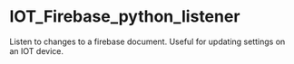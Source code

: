 # IOT_Firebase_python_listener
Listen to changes to a firebase document. Useful for updating settings on an IOT device.
